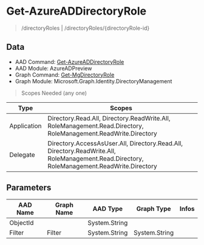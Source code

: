 # Get-AzureADDirectoryRole

> /directoryRoles | /directoryRoles/{directoryRole-id}

## Data

+ AAD Command: [Get-AzureADDirectoryRole](https://docs.microsoft.com/en-us/powershell/module/AzureADPreview/Get-AzureADDirectoryRole)
+ AAD Module: AzureADPreview
+ Graph Command: [Get-MgDirectoryRole](https://docs.microsoft.com/en-us/powershell/module/Microsoft.Graph.Identity.DirectoryManagement/Get-MgDirectoryRole)
+ Graph Module: Microsoft.Graph.Identity.DirectoryManagement

> Scopes Needed (any one)

|Type|Scopes|
|---|---|
|Application|Directory.Read.All, Directory.ReadWrite.All, RoleManagement.Read.Directory, RoleManagement.ReadWrite.Directory|
|Delegate|Directory.AccessAsUser.All, Directory.Read.All, Directory.ReadWrite.All, RoleManagement.Read.Directory, RoleManagement.ReadWrite.Directory|

## Parameters

|AAD Name|Graph Name|AAD Type|Graph Type|Infos|
|---|---|---|---|---|
|ObjectId||System.String|||
|Filter|Filter|System.String|System.String||

